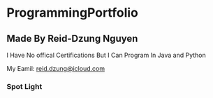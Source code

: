 # ProgrammingPortfolio
## Made By Reid-Dzung Nguyen
I Have No offical Certifications But I Can Program In Java and Python

My Eamil: reid.dzung@icloud.com

### Spot Light



